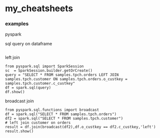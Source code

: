# my_cheatsheets
### examples
pyspark

sql query on dataframe
```
```

left join
```
from pyspark.sql import SparkSession
sc  = SparkSession.builder.getOrCreate()
query = "SELECT * FROM samples.tpch.orders LEFT JOIN samples.tpch.customer ON samples.tpch.orders.o_custkey = samples.tpch.customer.c_custkey"
df = spark.sql(query)
df.show()
```

broadcast join
```
from pyspark.sql.functions import broadcast 
df = spark.sql("SELECT * FROM samples.tpch.orders")
df2 = spark.sql("SELECT * FROM samples.tpch.customer")
# left join customer on orders
result = df.join(broadcast(df2),df.o_custkey == df2.c_custkey,'left')
result.show()
```
